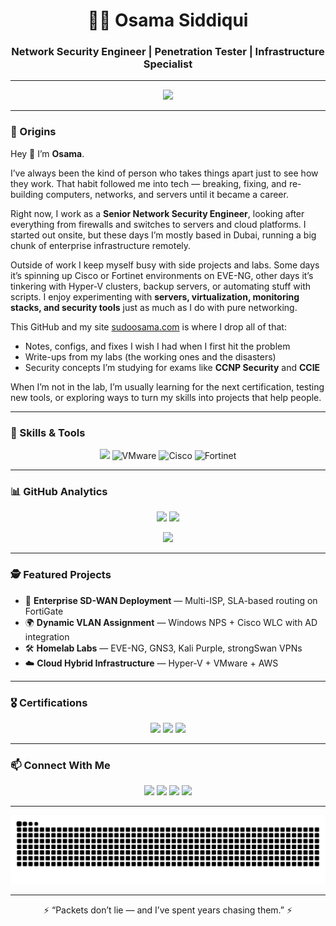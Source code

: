 <!-- PROFILE README -->

<h1 align="center">👨‍💻 Osama Siddiqui</h1>
<h3 align="center">Network Security Engineer | Penetration Tester | Infrastructure Specialist</h3>

---

<!-- Typing Banner -->
<p align="center">
  <a href="https://github.com/DenverCoder1/readme-typing-svg">
    <img src="https://readme-typing-svg.demolab.com?font=Fira+Code&weight=600&size=22&pause=1000&color=00CFFF&center=true&vCenter=true&width=700&lines=Network+Security+Engineer;Penetration+Tester;Infrastructure+Architect;Linux+%26+Cloud+Specialist;Always+Learning+%26+Breaking+Things" />
  </a>
</p>

---

### 🧩 Origins
Hey 👋 I’m **Osama**.  

I’ve always been the kind of person who takes things apart just to see how they work. That habit followed me into tech — breaking, fixing, and re-building computers, networks, and servers until it became a career.  

Right now, I work as a **Senior Network Security Engineer**, looking after everything from firewalls and switches to servers and cloud platforms. I started out onsite, but these days I’m mostly based in Dubai, running a big chunk of enterprise infrastructure remotely.  

Outside of work I keep myself busy with side projects and labs. Some days it’s spinning up Cisco or Fortinet environments on EVE-NG, other days it’s tinkering with Hyper-V clusters, backup servers, or automating stuff with scripts. I enjoy experimenting with **servers, virtualization, monitoring stacks, and security tools** just as much as I do with pure networking.  

This GitHub and my site [sudoosama.com](https://sudoosama.com) is where I drop all of that:  
- Notes, configs, and fixes I wish I had when I first hit the problem  
- Write-ups from my labs (the working ones and the disasters)  
- Security concepts I’m studying for exams like **CCNP Security** and **CCIE**  

When I’m not in the lab, I’m usually learning for the next certification, testing new tools, or exploring ways to turn my skills into projects that help people.  

---

### 🧰 Skills & Tools
<p align="center">
  <!-- skillicons: supported ones -->
  <img src="https://skillicons.dev/icons?i=linux,redhat,ubuntu,windows,git,github,aws,azure,docker,powershell,bash,python" />

  <!-- simpleicons: missing vendors -->
  <img src="https://cdn.simpleicons.org/vmware/607078" height="48" title="VMware" />
  <img src="https://cdn.simpleicons.org/cisco/1BA0D7" height="48" title="Cisco" />
  <img src="https://cdn.simpleicons.org/fortinet/EE3124" height="48" title="Fortinet" />
</p>


---

### 📊 GitHub Analytics
<p align="center">
  <img src="https://github-readme-stats.vercel.app/api?username=maxdorx&show_icons=true&theme=tokyonight" height="165" />
  <img src="https://github-readme-streak-stats.herokuapp.com/?user=maxdorx&theme=tokyonight" height="165" />
</p>

<p align="center">
  <img src="https://github-readme-stats.vercel.app/api/top-langs/?username=maxdorx&layout=compact&theme=tokyonight" height="165" />
</p>

---

### 🕵️ Featured Projects
- 🔐 **Enterprise SD-WAN Deployment** — Multi-ISP, SLA-based routing on FortiGate  
- 🌍 **Dynamic VLAN Assignment** — Windows NPS + Cisco WLC with AD integration  
- 🛠️ **Homelab Labs** — EVE-NG, GNS3, Kali Purple, strongSwan VPNs  
- ☁️ **Cloud Hybrid Infrastructure** — Hyper-V + VMware + AWS  

---

### 🎖️ Certifications
<p align="center">
  <img src="https://img.shields.io/badge/CCNA-2023-blue?style=for-the-badge&logo=cisco" />
  <img src="https://img.shields.io/badge/Fortinet-Associate-red?style=for-the-badge&logo=fortinet" />
  <img src="https://img.shields.io/badge/ISO/IEC-27001%20Associate-green?style=for-the-badge" />
</p>

---

### 📫 Connect With Me
<p align="center">
  <a href="https://linkedin.com/in/osamasiddiquii"><img src="https://img.shields.io/badge/LinkedIn-Osama%20Siddiqui-blue?style=for-the-badge&logo=linkedin" /></a>
  <a href="https://github.com/maxdorx"><img src="https://img.shields.io/badge/GitHub-maxdorx-black?style=for-the-badge&logo=github" /></a>
  <a href="mailto:osamasiddiqui67262@gmail.com"><img src="https://img.shields.io/badge/Email-Contact-red?style=for-the-badge&logo=gmail" /></a>
  <a href="https://sudoosama.com"><img src="https://img.shields.io/badge/Website-sudoosama.com-00CFFF?style=for-the-badge&logo=google-chrome" /></a>
</p>

---

<!-- Snake contribution graph -->
<p align="center">
  <img src="https://raw.githubusercontent.com/maxdorx/maxdorx/output/snake.svg" alt="Snake animation" />
</p>

---

<p align="center">⚡ “Packets don’t lie — and I’ve spent years chasing them.” ⚡</p>
